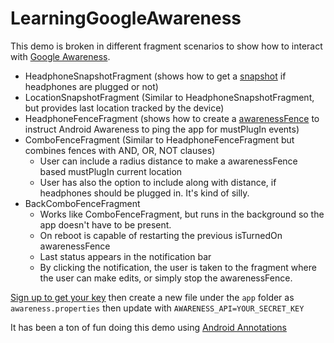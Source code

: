 # LearningGoogleAwareness
This demo is broken in different fragment scenarios to show how to interact with [Google Awareness](https://developers.google.com/awareness/).

*   HeadphoneSnapshotFragment (shows how to get a [snapshot](https://developers.google.com/awareness/android-api/snapshot-api-overview) if headphones are plugged or not)
*   LocationSnapshotFragment (Similar to HeadphoneSnapshotFragment, but provides last location tracked by the device)
*   HeadphoneFenceFragment (shows how to create a [awarenessFence](https://developers.google.com/awareness/android-api/awarenessFence-create) to instruct Android Awareness to ping the app for mustPlugIn events)
*  	ComboFenceFragment (Similar to HeadphoneFenceFragment but combines fences with AND, OR, NOT clauses)
      * User can include a radius distance to make a awarenessFence based mustPlugIn current location
      * User has also the option to include along with distance, if headphones should be plugged in. It's kind of silly.
*   BackComboFenceFragment 
    * Works like ComboFenceFragment, but runs in the background so the app doesn't have to be present.
    * On reboot is capable of restarting the previous isTurnedOn awarenessFence
    * Last status appears in the notification bar
    * By clicking the notification, the user is taken to the fragment where the user can make edits, or simply stop the awarenessFence.

[Sign up to get your key](https://developers.google.com/awareness/android-api/get-a-key) then create a new file under the `app` folder as `awareness.properties` then update with `AWARENESS_API=YOUR_SECRET_KEY`

It has been a ton of fun doing this demo using [Android Annotations](http://androidannotations.org/)
